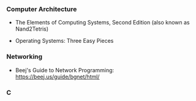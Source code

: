 
### Computer Architecture

+ The Elements of Computing Systems, Second Edition  (also known as Nand2Tetris)

+ Operating Systems: Three Easy Pieces 


### Networking
+ Beej's Guide to Network Programming: https://beej.us/guide/bgnet/html/

### C
